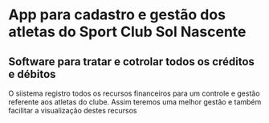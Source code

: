 # App para cadastro e gestão dos atletas do Sport Club Sol Nascente
## Software para tratar e cotrolar todos os créditos e débitos
O siistema registro todos os recursos financeiros para um controle e gestão referente aos atletas do clube. Assim teremos uma melhor gestão e também facilitar a visualização destes recursos
